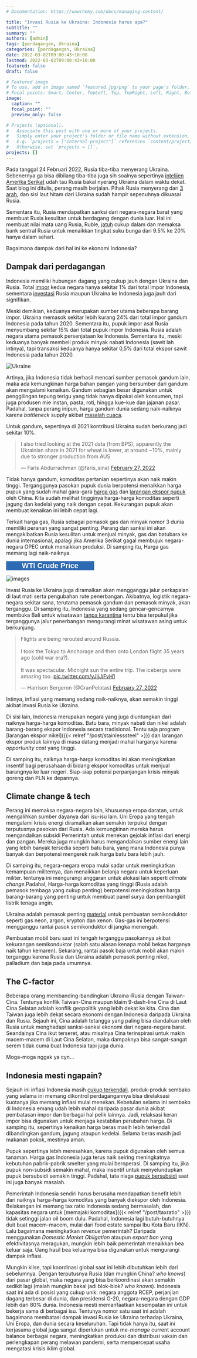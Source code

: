 ```yaml
---
# Documentation: https://wowchemy.com/docs/managing-content/

title: "Invasi Rusia ke Ukraina: Indonesia harus apa?"
subtitle: ""
summary: ""
authors: [admin]
tags: [perdagangan, Ukraina]
categories: [perdagangan, Ukraina]
date: 2022-03-02T09:00:43+10:00
lastmod: 2022-03-02T09:00:43+10:00
featured: false
draft: false

# Featured image
# To use, add an image named `featured.jpg/png` to your page's folder.
# Focal points: Smart, Center, TopLeft, Top, TopRight, Left, Right, BottomLeft, Bottom, BottomRight.
image:
  caption: ""
  focal_point: ""
  preview_only: false

# Projects (optional).
#   Associate this post with one or more of your projects.
#   Simply enter your project's folder or file name without extension.
#   E.g. `projects = ["internal-project"]` references `content/project/deep-learning/index.md`.
#   Otherwise, set `projects = []`.
projects: []
---
```


Pada tanggal 24 Februari 2022, Rusia tiba-tiba menyerang Ukraina. Sebenernya ga bisa dibilang tiba-tiba juga sih soalnya sepertinya [intelijen Amerika Serikat](https://www.bbc.com/news/world-europe-60355295) udah tau Rusia bakal nyerang Ukraina dalam waktu dekat. Saat blog ini ditulis, perang masih berjalan. Pihak Rusia menyerang dari [3 arah](https://www.aljazeera.com/news/2022/2/28/us-announces-plan-to-expel-russian-diplomats-from-un-liveblog), dan sisi laut hitam dari Ukraina sudah hampir sepenuhnya dikuasai Rusia.

Sementara itu, Rusia mendapatkan sanksi dari negara-negara barat yang membuat Rusia kesulitan untuk berdagang dengan dunia luar. Hal ini membuat nilai mata uang Rusia, Ruble, [jatuh](https://www.aljazeera.com/news/2022/2/28/us-announces-plan-to-expel-russian-diplomats-from-un-liveblog) cukup dalam dan memaksa bank sentral Rusia untuk menaikkan tingkat suku bunga dari 9.5% ke 20% hanya dalam sehari.

Bagaimana dampak dari hal ini ke ekonomi Indonesia?

## Dampak dari perdagangan

Indonesia memiliki hubungan dagang yang cukup jauh dengan Ukraina dan Rusia. Total [impor](https://nasional.kontan.co.id/news/mengukur-efek-perang-rusia-ukraina-terhadap-ekonomi-indonesia) kedua negara hanya sekitar 1% dari total impor Indonesia, sementara [investasi](https://ekonomi.bisnis.com/read/20220225/9/1504814/daftar-investasi-rusia-di-indonesia-terpengaruh-konflik-dengan-ukraina) Rusia maupun Ukraina ke Indonesia juga jauh dari signifikan.

Meski demikian, keduanya merupakan sumber utama beberapa barang impor. Ukraina memasok sekitar lebih kurang 24% dari total impor gandum Indonesia pada tahun 2020. Sementara itu, pupuk impor asal Rusia menyumbang sekitar 15% dari total pupuk impor Indonesia. Rusia adalah negara utama pemasok persenjataan ke Indonesia. Sementara itu, meski keduanya banyak membeli produk minyak nabati Indonesia (sawit lah intinya), tapi transaksi keduanya hanya sekitar 0,5% dari total ekspor sawit Indonesia pada tahun 2020.

![Ukraine](ukraine.png "Gambar 1. Ekspor dan Impor Indonesia dengan Rusia dan Ukraina pada 2020")

Artinya, jika Indonesia tidak berhasil mencari sumber pemasok gandum lain, maka ada kemungkinan harga bahan pangan yang bersumber dari gandum akan mengalami kenaikan. Gandum sebagian besar digunakan untuk penggilingan tepung terigu yang tidak hanya dipakai oleh konsumen, tapi juga produsen mie instan, pasta, roti, hingga kue-kue dan jajanan pasar. Padahal, tanpa perang inipun, harga gandum dunia sedang naik-naiknya karena _bottleneck_ supply akibat [masalah cuaca](https://www.marketwatch.com/story/why-prices-for-wheat-have-climbed-to-their-highest-level-since-2012-11636653340).

Untuk gandum, sepertinya di 2021 kontribusi Ukraina sudah berkurang jadi sekitar 10%.

<blockquote class="twitter-tweet"><p lang="en" dir="ltr">I also tried looking at the 2021 data (from BPS), apparently the Ukrainian share in 2021 for wheat is lower, at around ~10%, mainly due to stronger production from AUS</p>&mdash; Faris Abdurrachman (@faris_sina) <a href="https://twitter.com/faris_sina/status/1497859814327996419?ref_src=twsrc%5Etfw">February 27, 2022</a></blockquote> <script async src="https://platform.twitter.com/widgets.js" charset="utf-8"></script> 

Tidak hanya gandum, komoditas pertanian sepertinya akan naik makin tinggi. Terganggunya pasokan pupuk dunia berpotensi menaikkan harga pupuk yang sudah mahal gara-gara [harga gas](https://www.spglobal.com/commodity-insights/en/market-insights/blogs/agriculture/011922-fertilizer-costs-natural-gas-prices) dan [larangan ekspor pupuk](https://www.reuters.com/article/us-china-exports-fertilisers-idUSKBN2F007W) oleh China. Kita sudah melihat tingginya harga-harga komoditas seperti jagung dan kedelai yang naik dengan cepat. Kekurangan pupuk akan membuat kenaikan ini lebih cepat lagi.

Terkait harga gas, Rusia sebagai pemasok gas dan minyak nomor 3 dunia memiliki peranan yang sangat penting. Perang dan sanksi ini akan mengakibatkan Rusia kesulitan untuk menjual minyak, gas dan batubara ke dunia internasional, apalagi jika Amerika Serikat gagal membujuk negara-negara OPEC untuk menaikkan produksi. Di samping itu, Harga gas memang lagi naik-naiknya.

<!-- Crude Price Script - OILCRUDEPRICE.COM -->
<div style="width:238px; border:1px solid #2D6AB4;height:auto;background-color:#FFFFFF;font-family:Arial,sans-serif;"><div style="background-color:#2D6AB4;width:100%; margin:0 auto;font-weight:bold;text-align:center; padding-top:0px;"><a href="https://www.oilcrudeprice.com/" style="font-size:20px; color:#FFFFFF;text-decoration:none;" rel="nofollow">WTI Crude Price</a></div><script src="https://www.oilcrudeprice.com/oilwidget.php?m=000000&g=FFFFFF&c=2D6AB4&i=FFFFFF&l=76A4FB&o=E6F2FA&w=240&u=wti"></script></div>
<!-- End of Crude Price Script -->

![images](commodity_prices.png "Gambar 2. Harga-harga komoditas di berbagai pasar global, IMF via Nasdaq data link")

Invasi Rusia ke Ukraina juga diramalkan akan mengganggu jalur perkapalan di laut mati serta pengubahan rute penerbangan. Akibatnya, logistik negara-negara sekitar sana, terutama pemasok gandum dan pemasok minyak, akan terganggu. Di samping itu, Indonesia yang sedang gencar-gencarnya membuka Bali untuk wisatawan [tanpa karantina](https://travel.tempo.co/read/1565796/bali-jadi-lokasi-uji-coba-kedatangan-wisatawan-asing-tanpa-karantina) tentu bisa terpukul jika terganggunya jalur penerbangan mengurangi minat wisatawan asing untuk berkunjung.

<blockquote class="twitter-tweet"><p lang="en" dir="ltr">Flights are being rerouted around Russia. <br><br>I took the Tokyo to Anchorage and then onto London flight 35 years ago (cold war era?). <br><br>It was spectacular. Midnight sun the entire trip. The icebergs were amazing too. <a href="https://t.co/yJijJiFvH1">pic.twitter.com/yJijJiFvH1</a></p>&mdash; Harrison Bergeron (@GranPelotas) <a href="https://twitter.com/GranPelotas/status/1497801899659055106?ref_src=twsrc%5Etfw">February 27, 2022</a></blockquote> <script async src="https://platform.twitter.com/widgets.js" charset="utf-8"></script> 

Intinya, inflasi yang memang sedang naik-naiknya, akan semakin tinggi akibat invasi Rusia ke Ukraina.

Di sisi lain, Indonesia merupakan negara yang juga diuntungkan dari naiknya harga-harga komoditas. Batu bara, minyak nabati dan nikel adalah barang-barang ekspor Indonesia secara tradisional. Tentu saja program [larangan ekspor nikel]({{< relref "/post/stainlesssteel" >}}) dan larangan ekspor produk lainnya di masa datang menjadi mahal harganya karena _opportunity cost_ yang tinggi.

Di samping itu, naiknya harga-harga komoditas ini akan meningkatkan insentif bagi perusahaan di bidang ekspor komoditas untuk menjual barangnya ke luar negeri. Siap-siap potensi perpanjangan krisis minyak goreng dan PLN ke depannya.

## Climate change & tech

Perang ini memaksa negara-negara lain, khususnya eropa daratan, untuk mengalihkan sumber dayanya dari isu-isu lain. Uni Eropa yang tengah mengalami krisis energi diramalkan akan semakin terpukul dengan terputusnya pasokan dari Rusia. Ada kemungkinan mereka harus mengandalkan subsidi Pemerintah untuk menekan gejolak inflasi dari energi dan pangan. Mereka juga mungkin harus mengandalkan sumber energi lain yang lebih banyak tersedia seperti batu bara, yang mana Indonesia punya banyak dan berpotensi mengerek naik harga batu bara lebih jauh.

Di samping itu, negara-negara eropa mulai sadar untuk meningkatkan kemampuan militernya, dan menaikkan belanja negara untuk keperluan militer. tentunya ini mengurangi anggaran untuk alokasi lain seperti _climate change_.Padahal, Harga-harga komoditas yang tinggi (Rusia adalah pemasok tembaga yang cukup penting) berpotensi meningkatkan harga barang-barang yang penting untuk membuat panel surya dan pembangkit listrik tenaga angin.

Ukraina adalah pemasok penting [material](https://asia.nikkei.com/Politics/Ukraine-conflict/How-Russia-s-Ukraine-attack-affects-Asian-business-5-things-to-know2) untuk pembuatan semikonduktor seperti gas neon, argon, krypton dan xenon. Gas-gas ini berpotensi mengganggu rantai pasok semikonduktor di jangka menengah.

Pembuatan mobil baru saat ini tengah terganggu pasokannya akibat kekurangan semikonduktor (salah satu alasan kenapa mobil bekas harganya naik tahun kemaren). Sekarang, rantai pasok baja untuk mobil akan makin terganggu karena Rusia dan Ukraina adalah pemasok penting nikel, palladium dan baja pada umumnya.

## The C-factor

Beberapa orang membanding-bandingkan Ukraina-Rusia dengan Taiwan-Cina. Tentunya konflik Taiwan-Cina maupun klaim 9-dash-line Cina di Laut Cina Selatan adalah konflik geopolitik yang lebih dekat ke kita. Cina dan Taiwan juga lebih dekat secara ekonomi dengan Indonesia daripada Ukraina dan Rusia. Sejauh ini, Cina adalah tetangga yang paling bisa diandalkan oleh Rusia untuk menghadapi sanksi-sanksi ekonomi dari negara-negara barat. Seandainya Cina ikut terseret, atau misalnya Cina terinspirasi untuk makin macem-macem di Laut Cina Selatan, maka dampaknya bisa sangat-sangat serem tidak cuma buat Indonesia tapi juga dunia.

Moga-moga nggak ya cyn...

## Indonesia mesti ngapain?

Sejauh ini inflasi Indonesia masih [cukup terkendali](https://www.bps.go.id/statictable/2009/06/15/907/indeks-harga-konsumen-dan-inflasi-bulanan-indonesia-2006-2022.html). produk-produk sembako yang selama ini memang dikontrol perdagangannya bisa direlaksasi kuotanya jika memang inflasi mulai menekan. Kebetulan selama ini sembako di Indonesia emang udah lebih mahal daripada pasar dunia akibat pembatasan impor dan berbagai hal pelik lainnya. Jadi, relaksasi keran impor bisa digunakan untuk menjaga kestabilan perubahan harga. Di samping itu, sepertinya kenaikan harga beras masih lebih terkendali dibandingkan gandum, jagung ataupun kedelai. Selama beras masih jadi makanan pokok, mestinya aman.

Pupuk sepertinya lebih meresahkan, karena pupuk digunakan oleh semua tanaman. Harga gas Indonesia juga terus naik seiring meningkatnya kebutuhan pabrik-pabrik smelter yang mulai beroperasi. Di samping itu, jika pupuk non-subsidi semakin mahal, maka insentif untuk menyelundupkan pupuk bersubsidi semakin tinggi. Padahal, tata niaga [pupuk bersubsidi](https://www.kompas.id/label/investigasi-pupuk-bersubsidi) saat ini juga banyak masalah.

Pemerintah Indonesia sendiri harus berusaha mendapatkan benefit lebih dari naiknya harga-harga komoditas yang banyak diekspor oleh Indonesia. Belakangan ini memang tax ratio Indonesia sedang bermasalah, dan kapasitas negara untuk [memajaki komoditas]({{< relref "/post/taxratio" >}}) tidak setinggi jalan oil boom dulu. Padahal, Indonesia lagi butuh-butuhnya duit buat macem-macem, mulai dari food estate sampai Ibu Kota Baru (IKN). Lalu bagaimana meningkatkan _revenue_ pemerintah? Daripada menggunakan _Domestic Market Obligation_ ataupun _export ban_ yang efektivitasnya meragukan, mungkin lebih baik pemerintah menaikkan bea keluar saja. Uang hasil bea keluarnya bisa digunakan untuk mengurangi dampak inflasi.

Mungkin klise, tapi koordinasi global saat ini lebih dibutuhkan lebih dari sebelumnya. Dengan terputusnya Rusia (dan mungkin China? _who knows_) dari pasar global, maka negara yang bisa berkoordinasi akan semakin sedikit lagi (malah mungkin bakal jadi blok-blok? _who knows_). Indonesia saat ini ada di posisi yang cukup unik: negara anggota RCEP, perjanjian dagang terbesar di dunia, dan presidensi G-20, negara-negara dengan GDP lebih dari 80% dunia. Indonesia mesti memanfaatkan kesempatan ini untuk bekerja sama di berbagai isu. Tentunya nomor satu saat ini adalah bagaimana membatasi dampak invasi Rusia ke Ukraina terhadap Ukraina, Uni Eropa, dan dunia secara keseluruhan. Tapi tidak hanya itu, saat ini kerjasama global juga sangat diperlukan untuk me-_manage_ current account balance berbagai negara, meningkatkan produksi dan distribusi vaksin dan perlengkapan perang melawan pandemi, serta mempercepat usaha mengatasi krisis iklim global.